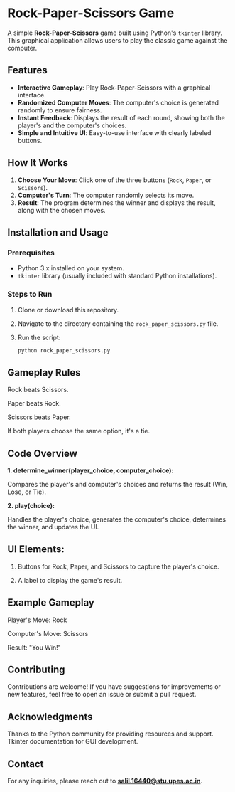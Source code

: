 # Rock-Paper-Scissors Game

A simple **Rock-Paper-Scissors** game built using Python's `tkinter` library. This graphical application allows users to play the classic game against the computer.

## Features

- **Interactive Gameplay**: Play Rock-Paper-Scissors with a graphical interface.
- **Randomized Computer Moves**: The computer's choice is generated randomly to ensure fairness.
- **Instant Feedback**: Displays the result of each round, showing both the player's and the computer's choices.
- **Simple and Intuitive UI**: Easy-to-use interface with clearly labeled buttons.

## How It Works

1. **Choose Your Move**: Click one of the three buttons (`Rock`, `Paper`, or `Scissors`).
2. **Computer's Turn**: The computer randomly selects its move.
3. **Result**: The program determines the winner and displays the result, along with the chosen moves.

## Installation and Usage

### Prerequisites
- Python 3.x installed on your system.
- `tkinter` library (usually included with standard Python installations).

### Steps to Run

1. Clone or download this repository.
2. Navigate to the directory containing the `rock_paper_scissors.py` file.
3. Run the script:

   ```bash
   python rock_paper_scissors.py

## Gameplay Rules

Rock beats Scissors.

Paper beats Rock.

Scissors beats Paper.

If both players choose the same option, it's a tie.

## Code Overview

**1. determine_winner(player_choice, computer_choice):**

Compares the player's and computer's choices and returns the result (Win, Lose, or Tie).

**2. play(choice):**

Handles the player's choice, generates the computer's choice, determines the winner, and updates the UI.

## UI Elements:

1. Buttons for Rock, Paper, and Scissors to capture the player's choice.

2. A label to display the game's result.

## Example Gameplay

Player's Move: Rock

Computer's Move: Scissors

Result: "You Win!"

## Contributing

Contributions are welcome! If you have suggestions for improvements or new features, feel free to open an issue or submit a pull request.

## Acknowledgments

Thanks to the Python community for providing resources and support.
Tkinter documentation for GUI development.

## Contact

For any inquiries, please reach out to **salil.16440@stu.upes.ac.in**.
